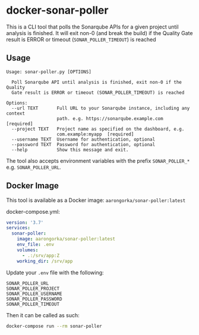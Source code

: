 # docker-sonar-poller

This is a CLI tool that polls the Sonarqube APIs for a given project until analysis is finished. It will exit non-0 (and break the build) if the Quality Gate result is ERROR or timeout (`SONAR_POLLER_TIMEOUT`) is reached

## Usage

```
Usage: sonar-poller.py [OPTIONS]

  Poll Sonarqube API until analysis is finished, exit non-0 if the Quality
  Gate result is ERROR or timeout (SONAR_POLLER_TIMEOUT) is reached

Options:
  --url TEXT       Full URL to your Sonarqube instance, including any context
                   path. e.g. https://sonarqube.example.com  [required]
  --project TEXT   Project name as specified on the dashboard, e.g.
                   com.example:myapp  [required]
  --username TEXT  Username for authentication, optional
  --password TEXT  Password for authentication, optional
  --help           Show this message and exit.
```

The tool also accepts environment variables with the prefix `SONAR_POLLER_*` e.g. `SONAR_POLLER_URL`.

## Docker Image

This tool is available as a Docker image: `aarongorka/sonar-poller:latest`

docker-compose.yml:
```yml
version: '3.7'
services:
  sonar-poller:
    image: aarongorka/sonar-poller:latest
    env_file: .env
    volumes:
      - .:/srv/app:Z
    working_dir: /srv/app
```

Update your `.env` file with the following:

```
SONAR_POLLER_URL
SONAR_POLLER_PROJECT
SONAR_POLLER_USERNAME
SONAR_POLLER_PASSWORD
SONAR_POLLER_TIMEOUT
```

Then it can be called as such:

```bash
docker-compose run --rm sonar-poller
```

